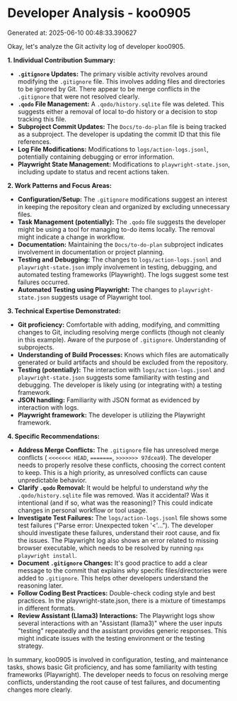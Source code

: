 # Developer Analysis - koo0905
Generated at: 2025-06-10 00:48:33.390627

Okay, let's analyze the Git activity log of developer koo0905.

**1. Individual Contribution Summary:**

*   **`.gitignore` Updates:** The primary visible activity revolves around modifying the `.gitignore` file. This involves adding files and directories to be ignored by Git.  There appear to be merge conflicts in the `.gitignore` that were not resolved clearly.
*   **`.qodo` File Management:** A `.qodo/history.sqlite` file was deleted. This suggests either a removal of local to-do history or a decision to stop tracking this file.
*   **Subproject Commit Updates:** The `Docs/to-do-plan` file is being tracked as a subproject. The developer is updating the commit ID that this file references.
*   **Log File Modifications:** Modifications to `logs/action-logs.jsonl`, potentially containing debugging or error information.
*   **Playwright State Management:** Modifications to `playwright-state.json`, including update to status and recent actions taken.

**2. Work Patterns and Focus Areas:**

*   **Configuration/Setup:** The `.gitignore` modifications suggest an interest in keeping the repository clean and organized by excluding unnecessary files.
*   **Task Management (potentially):** The `.qodo` file suggests the developer might be using a tool for managing to-do items locally.  The removal might indicate a change in workflow.
*   **Documentation:** Maintaining the `Docs/to-do-plan` subproject indicates involvement in documentation or project planning.
*   **Testing and Debugging:**  The changes to `logs/action-logs.jsonl` and `playwright-state.json` imply involvement in testing, debugging, and automated testing frameworks (Playwright). The logs suggest some test failures occurred.
*   **Automated Testing using Playwright:** The changes to `playwright-state.json` suggests usage of Playwright tool.

**3. Technical Expertise Demonstrated:**

*   **Git proficiency:** Comfortable with adding, modifying, and committing changes to Git, including resolving merge conflicts (though not cleanly in this example).  Aware of the purpose of `.gitignore`. Understanding of subprojects.
*   **Understanding of Build Processes:** Knows which files are automatically generated or build artifacts and should be excluded from the repository.
*   **Testing (potentially):**  The interaction with `logs/action-logs.jsonl` and `playwright-state.json` suggests some familiarity with testing and debugging. The developer is likely using (or integrating with) a testing framework.
*   **JSON handling:** Familiarity with JSON format as evidenced by interaction with logs.
*   **Playwright framework:** The developer is utilizing the Playwright framework.

**4. Specific Recommendations:**

*   **Address Merge Conflicts:** The `.gitignore` file has unresolved merge conflicts ( `<<<<<<< HEAD`, `=======`, `>>>>>>> 97dcea9`).  The developer needs to properly resolve these conflicts, choosing the correct content to keep. This is a high priority, as unresolved conflicts can cause unpredictable behavior.
*   **Clarify `.qodo` Removal:** It would be helpful to understand *why* the `.qodo/history.sqlite` file was removed.  Was it accidental?  Was it intentional (and if so, what was the reasoning)? This could indicate changes in personal workflow or tool usage.
*   **Investigate Test Failures:** The `logs/action-logs.jsonl` file shows some test failures ("Parse error: Unexpected token '<'..."). The developer should investigate these failures, understand their root cause, and fix the issues. The Playwright log also shows an error related to missing browser executable, which needs to be resolved by running `npx playwright install`.
*   **Document `.gitignore` Changes:**  It's good practice to add a clear message to the commit that explains *why* specific files/directories were added to `.gitignore`. This helps other developers understand the reasoning later.
*   **Follow Coding Best Practices:** Double-check coding style and best practices. In the playwright-state.json, there is a mixture of timestamps in different formats.
*   **Review Assistant (Llama3) Interactions:**  The Playwright logs show several interactions with an "Assistant (llama3)" where the user inputs "testing" repeatedly and the assistant provides generic responses. This might indicate issues with the testing environment or the testing strategy.

In summary, koo0905 is involved in configuration, testing, and maintenance tasks, shows basic Git proficiency, and has some familiarity with testing frameworks (Playwright). The developer needs to focus on resolving merge conflicts, understanding the root cause of test failures, and documenting changes more clearly.
